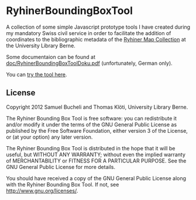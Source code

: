 # RyhinerBoundingBoxTool

A collection of some simple Javascript prototype tools I have created during my mandatory Swiss civil service in order to facilitate the addition of coordinates to the bibliographic metadata of the [Ryhiner Map Collection](http://www.ub.unibe.ch/content/suchen__finden/sondersammlungen/the_ryhiner_map_collection/index_ger.html) at the University Library Berne.

Some documentaion can be found at [doc/RyhinerBoundingBoxToolDoku.pdf](doc/RyhinerBoundingBoxToolDoku.pdf) (unfortunately, German only).

You can [try the tool here](http://biblio.unibe.ch/web-apps/bbox/boundingBoxTool.html).

## License

  Copyright 2012 Samuel Bucheli and Thomas Klöti, University Library Berne.

  The Ryhiner Bounding Box Tool is free software: you can redistribute it and/or modify
  it under the terms of the GNU General Public License as published by
  the Free Software Foundation, either version 3 of the License, or
  (at your option) any later version.

  The Ryhiner Bounding Box Tool is distributed in the hope that it will be useful,
  but WITHOUT ANY WARRANTY; without even the implied warranty of
  MERCHANTABILITY or FITNESS FOR A PARTICULAR PURPOSE.  See the
  GNU General Public License for more details.

  You should have received a copy of the GNU General Public License
  along with the Ryhiner Bounding Box Tool.  If not, see <http://www.gnu.org/licenses/>.